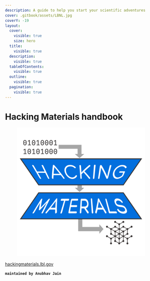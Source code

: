 ```yaml
---
description: A guide to help you start your scientific adventures
cover: .gitbook/assets/LBNL.jpg
coverY: -19
layout:
  cover:
    visible: true
    size: hero
  title:
    visible: true
  description:
    visible: true
  tableOfContents:
    visible: true
  outline:
    visible: true
  pagination:
    visible: true
---
```


# Hacking Materials handbook

<figure><img src=".gitbook/assets/new_logo_LB_AJ (1).png" alt=""><figcaption></figcaption></figure>

[hackingmaterials.lbl.gov](./#\_toc\_250023-1)

<pre><code><strong>maintained by Anubhav Jain
</strong></code></pre>

